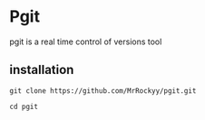 # Pgit

pgit is a real time control of versions tool

## installation 

`git clone https://github.com/MrRockyy/pgit.git`

`cd pgit` 

